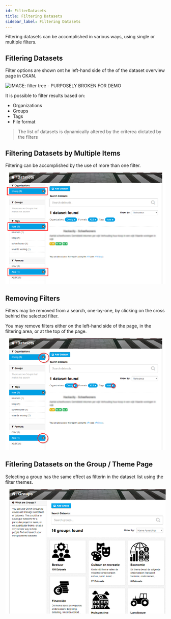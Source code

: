 ```yaml
---
id: FilterDatasets
title: Filtering Datasets
sidebar_label: Filtering Datasets
---
```

Filtering datasets can be accomplished in various ways, using single or multiple filters.

## Fitlering Datasets
Filter options are shown ont he left-hand side of the of the dataset overview page in CKAN.

![IMAGE: filter tree - PURPOSELY BROKEN FOR DEMO](assets/FilteringDatasets/dataplatform_user_FilteringDataset_filtering.png::::BREAKING::::)

It is possible to filter results based on:
* Organizations
* Groups
* Tags
* File format

> The list of datasets is dynamically altered by the criterea dictated by the filters


## Filtering Datasets by Multiple Items
Filtering can be accomplished by the use of more than one filter.

![IMAGE: filter by multiple items](assets/FilteringDatasets/dataplatform_user_FilteringDataset_multiple.png)


## Removing Filters
Filters may be removed from a search, one-by-one, by clicking on the cross behind the selected filter.

You may remove filters either on the left-hand side of the page, in the filtering area, or at the top of the page.

![IMAGE: removing filters](assets/FilteringDatasets/dataplatform_user_FilteringDataset_remove.png)


## Fitlering Datasets on the Group / Theme Page
Selecting a group has the same effect as filterin in the dataset list using the filter themes.

![IMAGE: Filtering groups/themes page](assets/FilteringDatasets/dataplatform_user_FilteringDataset_groupsthemespage.png)


